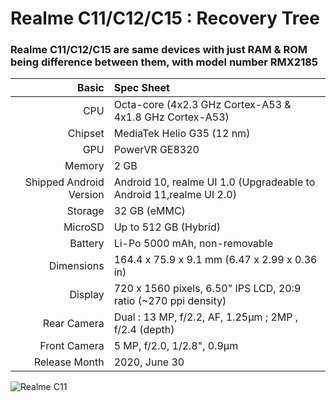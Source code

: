 Realme C11/C12/C15 : Recovery Tree
================================================================

### Realme C11/C12/C15 are same devices with just RAM & ROM being difference between them, with model number RMX2185 ###

Basic   | Spec Sheet
-------:|:-------------------------
CPU     | Octa-core (4x2.3 GHz Cortex-A53 & 4x1.8 GHz Cortex-A53)
Chipset | MediaTek Helio G35 (12 nm)
GPU     | PowerVR GE8320
Memory  | 2 GB
Shipped Android Version | Android 10, realme UI 1.0 (Upgradeable to Android 11,realme UI 2.0)
Storage | 32 GB (eMMC)
MicroSD | Up to 512 GB (Hybrid)
Battery | Li-Po 5000 mAh, non-removable
Dimensions | 164.4 x 75.9 x 9.1 mm (6.47 x 2.99 x 0.36 in)
Display | 720 x 1560 pixels, 6.50" IPS LCD, 20:9 ratio (~270 ppi density)
Rear Camera  | Dual : 13 MP, f/2.2, AF, 1.25µm ; 2MP , f/2.4 (depth)
Front Camera | 	5 MP, f/2.0, 1/2.8", 0.9µm
Release Month | 2020, June 30

![Realme C11](https://fdn2.gsmarena.com/vv/pics/realme/realme-c11-1.jpg "Realme C11")